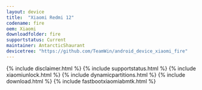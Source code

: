 ```yaml
---
layout: device
title:  "Xiaomi Redmi 12"
codename: fire
oem: Xiaomi
downloadfolder: fire
supportstatus: Current
maintainer: AntarcticShaurant
devicetree: "https://github.com/TeamWin/android_device_xiaomi_fire"
---
```

{% include disclaimer.html %}
{% include supportstatus.html %}
{% include xiaomiunlock.html %}
{% include dynamicpartitions.html %}
{% include download.html %}
{% include fastbootxiaomiabmtk.html %}
